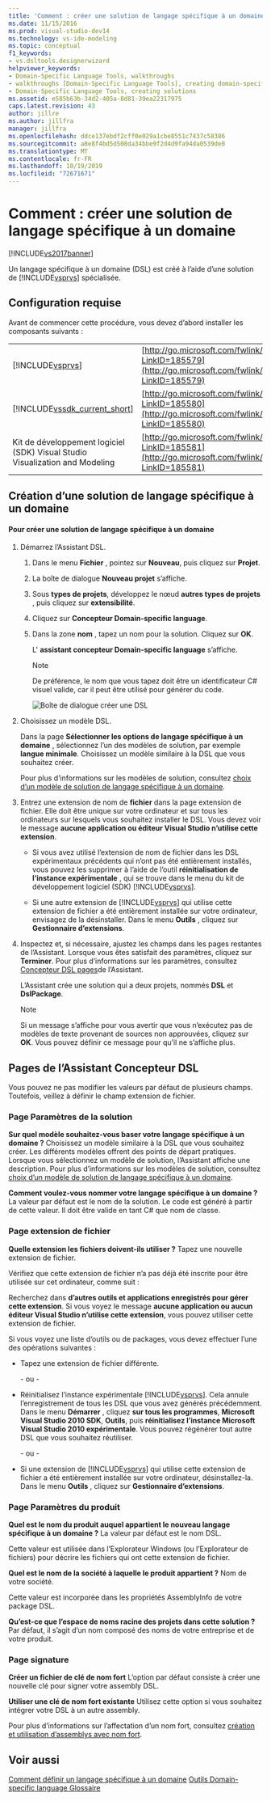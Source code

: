 ```yaml
---
title: 'Comment : créer une solution de langage spécifique à un domaine | Microsoft Docs'
ms.date: 11/15/2016
ms.prod: visual-studio-dev14
ms.technology: vs-ide-modeling
ms.topic: conceptual
f1_keywords:
- vs.dsltools.designerwizard
helpviewer_keywords:
- Domain-Specific Language Tools, walkthroughs
- walkthroughs [Domain-Specific Language Tools], creating domain-specific language
- Domain-Specific Language Tools, creating solutions
ms.assetid: e585b63b-34d2-405a-8d81-39ea22317975
caps.latest.revision: 43
author: jillre
ms.author: jillfra
manager: jillfra
ms.openlocfilehash: ddce137ebdf2cff0e029a1cbe8551c7437c58386
ms.sourcegitcommit: a8e8f4bd5d508da34bbe9f2d4d9fa94da0539de0
ms.translationtype: MT
ms.contentlocale: fr-FR
ms.lasthandoff: 10/19/2019
ms.locfileid: "72671671"
---
```

# <a name="how-to-create-a-domain-specific-language-solution"></a>Comment : créer une solution de langage spécifique à un domaine
[!INCLUDE[vs2017banner](../includes/vs2017banner.md)]

Un langage spécifique à un domaine (DSL) est créé à l’aide d’une solution de [!INCLUDE[vsprvs](../includes/vsprvs-md.md)] spécialisée.

## <a name="prerequisites"></a>Configuration requise
 Avant de commencer cette procédure, vous devez d’abord installer les composants suivants :

|||
|-|-|
|[!INCLUDE[vsprvs](../includes/vsprvs-md.md)]|[http://go.microsoft.com/fwlink/?LinkID=185579](http://go.microsoft.com/fwlink/?LinkID=185579)|
|[!INCLUDE[vssdk_current_short](../includes/vssdk-current-short-md.md)]|[http://go.microsoft.com/fwlink/?LinkID=185580](http://go.microsoft.com/fwlink/?LinkID=185580)|
|Kit de développement logiciel (SDK) Visual Studio Visualization and Modeling|[http://go.microsoft.com/fwlink/?LinkID=185581](http://go.microsoft.com/fwlink/?LinkID=185581)|

## <a name="creating-a-domain-specific-language-solution"></a>Création d’une solution de langage spécifique à un domaine

#### <a name="to-create-a-domain-specific-language-solution"></a>Pour créer une solution de langage spécifique à un domaine

1. Démarrez l’Assistant DSL.

   1. Dans le menu **Fichier** , pointez sur **Nouveau**, puis cliquez sur **Projet**.

   2. La boîte de dialogue **Nouveau projet** s’affiche.

   3. Sous **types de projets**, développez le nœud **autres types de projets** , puis cliquez sur **extensibilité**.

   4. Cliquez sur **Concepteur Domain-specific language**.

   5. Dans la zone **nom** , tapez un nom pour la solution. Cliquez sur **OK**.

       L' **assistant concepteur Domain-specific language** s’affiche.

      > [!NOTE]
      > De préférence, le nom que vous tapez doit être un identificateur C# visuel valide, car il peut être utilisé pour générer du code.

      ![Boîte de dialogue créer une DSL](../modeling/media/create-dsldialog.png "Create_DSLDialog")

2. Choisissez un modèle DSL.

    Dans la page **Sélectionner les options de langage spécifique à un domaine** , sélectionnez l’un des modèles de solution, par exemple **langue minimale**. Choisissez un modèle similaire à la DSL que vous souhaitez créer.

    Pour plus d’informations sur les modèles de solution, consultez [choix d’un modèle de solution de langage spécifique à un domaine](../modeling/choosing-a-domain-specific-language-solution-template.md).

3. Entrez une extension de nom de **fichier** dans la page extension de fichier. Elle doit être unique sur votre ordinateur et sur tous les ordinateurs sur lesquels vous souhaitez installer le DSL. Vous devez voir le message **aucune application ou éditeur Visual Studio n’utilise cette extension**.

   - Si vous avez utilisé l’extension de nom de fichier dans les DSL expérimentaux précédents qui n’ont pas été entièrement installés, vous pouvez les supprimer à l’aide de l’outil **réinitialisation de l’instance expérimentale** , qui se trouve dans le menu du kit de développement logiciel (SDK) [!INCLUDE[vsprvs](../includes/vsprvs-md.md)].

   - Si une autre extension de [!INCLUDE[vsprvs](../includes/vsprvs-md.md)] qui utilise cette extension de fichier a été entièrement installée sur votre ordinateur, envisagez de la désinstaller. Dans le menu **Outils** , cliquez sur **Gestionnaire d’extensions**.

4. Inspectez et, si nécessaire, ajustez les champs dans les pages restantes de l’Assistant. Lorsque vous êtes satisfait des paramètres, cliquez sur **Terminer**. Pour plus d’informations sur les paramètres, consultez [Concepteur DSL pages](#settings)de l’Assistant.

    L’Assistant crée une solution qui a deux projets, nommés **DSL** et **DslPackage**.

   > [!NOTE]
   > Si un message s’affiche pour vous avertir que vous n’exécutez pas de modèles de texte provenant de sources non approuvées, cliquez sur **OK**. Vous pouvez définir ce message pour qu’il ne s’affiche plus.

## <a name="settings"></a>Pages de l’Assistant Concepteur DSL
 Vous pouvez ne pas modifier les valeurs par défaut de plusieurs champs. Toutefois, veillez à définir le champ extension de fichier.

### <a name="solution-settings-page"></a>Page Paramètres de la solution
 **Sur quel modèle souhaitez-vous baser votre langage spécifique à un domaine ?**
Choisissez un modèle similaire à la DSL que vous souhaitez créer. Les différents modèles offrent des points de départ pratiques. Lorsque vous sélectionnez un modèle de solution, l’Assistant affiche une description. Pour plus d’informations sur les modèles de solution, consultez [choix d’un modèle de solution de langage spécifique à un domaine](../modeling/choosing-a-domain-specific-language-solution-template.md).

 **Comment voulez-vous nommer votre langage spécifique à un domaine ?**
La valeur par défaut est le nom de la solution. Le code est généré à partir de cette valeur. Il doit être valide en tant C# que nom de classe.

### <a name="file-extension-page"></a>Page extension de fichier
 **Quelle extension les fichiers doivent-ils utiliser ?**
Tapez une nouvelle extension de fichier.

 Vérifiez que cette extension de fichier n’a pas déjà été inscrite pour être utilisée sur cet ordinateur, comme suit :

 Recherchez dans **d’autres outils et applications enregistrés pour gérer cette extension**. Si vous voyez le message **aucune application ou aucun éditeur Visual Studio n’utilise cette extension**, vous pouvez utiliser cette extension de fichier.

 Si vous voyez une liste d’outils ou de packages, vous devez effectuer l’une des opérations suivantes :

- Tapez une extension de fichier différente.

     \- ou -

- Réinitialisez l’instance expérimentale [!INCLUDE[vsprvs](../includes/vsprvs-md.md)]. Cela annule l’enregistrement de tous les DSL que vous avez générés précédemment. Dans le menu **Démarrer** , cliquez **sur tous les programmes**, **Microsoft Visual Studio 2010 SDK**, **Outils**, puis **réinitialisez l’instance Microsoft Visual Studio 2010 expérimentale**. Vous pouvez régénérer tout autre DSL que vous souhaitez réutiliser.

     \- ou -

- Si une extension de [!INCLUDE[vsprvs](../includes/vsprvs-md.md)] qui utilise cette extension de fichier a été entièrement installée sur votre ordinateur, désinstallez-la. Dans le menu **Outils** , cliquez sur **Gestionnaire d’extensions**.

### <a name="product-settings-page"></a>Page Paramètres du produit
 **Quel est le nom du produit auquel appartient le nouveau langage spécifique à un domaine ?**
La valeur par défaut est le nom DSL.

 Cette valeur est utilisée dans l’Explorateur Windows (ou l’Explorateur de fichiers) pour décrire les fichiers qui ont cette extension de fichier.

 **Quel est le nom de la société à laquelle le produit appartient ?**
Nom de votre société.

 Cette valeur est incorporée dans les propriétés AssemblyInfo de votre package DSL.

 **Qu’est-ce que l’espace de noms racine des projets dans cette solution ?**
Par défaut, il s’agit d’un nom composé des noms de votre entreprise et de votre produit.

### <a name="signing-page"></a>Page signature
 **Créer un fichier de clé de nom fort** L’option par défaut consiste à créer une nouvelle clé pour signer votre assembly DSL.

 **Utiliser une clé de nom fort existante** Utilisez cette option si vous souhaitez intégrer votre DSL à un autre assembly.

 Pour plus d’informations sur l’affectation d’un nom fort, consultez [création et utilisation d’assemblys avec nom fort](http://go.microsoft.com/fwlink/?LinkId=186073).

## <a name="see-also"></a>Voir aussi
 [Comment définir un langage spécifique à un domaine](../modeling/how-to-define-a-domain-specific-language.md) [Outils Domain-specific language Glossaire](https://msdn.microsoft.com/ca5e84cb-a315-465c-be24-76aa3df276aa)
